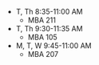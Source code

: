 - T, Th 8:35-11:00 AM
    - MBA 211
- T, Th 9:30-11:35 AM
    - MBA 105
- M, T, W 9:45-11:00 AM
    - MBA 207